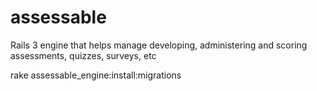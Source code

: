 assessable
==========

Rails 3 engine that helps manage developing, administering and scoring assessments, quizzes, surveys, etc

rake assessable_engine:install:migrations